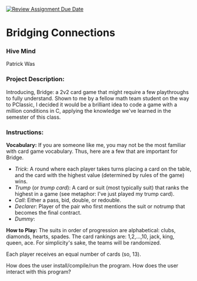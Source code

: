 [![Review Assignment Due Date](https://classroom.github.com/assets/deadline-readme-button-22041afd0340ce965d47ae6ef1cefeee28c7c493a6346c4f15d667ab976d596c.svg)](https://classroom.github.com/a/Vh67aNdh)
# Bridging Connections

### Hive Mind

Patrick Was
       
### Project Description:

Introducing, Bridge: a 2v2 card game that might require a few playthroughs to fully understand. Shown to me by a fellow math team student on the way to PClassic, I decided it would be a brilliant idea to code a game with a million conditions in C, applying the knowledge we've learned in the semester of this class.
  
### Instructions:

**Vocabulary:** If you are someone like me, you may not be the most familiar with card game vocabulary. Thus, here are a few that are important for Bridge.

- *Trick*: A round where each player takes turns placing a card on the table, and the card with the highest value (determined by rules of the game) wins.
- *Trump* (or *trump card*): A card or suit (most typically suit) that ranks the highest in a game (see metaphor: I've just played my trump card). 
- *Call*: Either a pass, bid, double, or redouble. 
- *Declarer*: Player of the pair who first mentions the suit or notrump that becomes the final contract.
- *Dummy*: 

**How to Play:** The suits in order of progression are alphabetical: clubs, diamonds, hearts, spades. The card rankings are: 1,2,...,10, jack, king, queen, ace. For simplicity's sake, the teams will be randomized. 

Each player receives an equal number of cards (so, 13). 

How does the user install/compile/run the program.
How does the user interact with this program?
